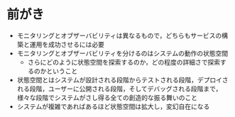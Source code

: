 # 前がき

- モニタリングとオブザーバビリティは異なるもので，どちらもサービスの構築と運用を成功させるには必要
- モニタリングとオブザーバビリティを分けるのはシステムの動作の状態空間
  - さらにどのように状態空間を探索するのか，どの程度の詳細さで探索するのかということ
- 状態空間とはシステムが設計される段階からテストされる段階，デプロイされる段階，ユーザーに公開される段階，そしてデバッグされる段階まで，様々な段階でシステムがさし得る全ての創造的な振る舞いのこと
- システムが複雑であればあるほど状態空間は拡大し，変幻自在になる
